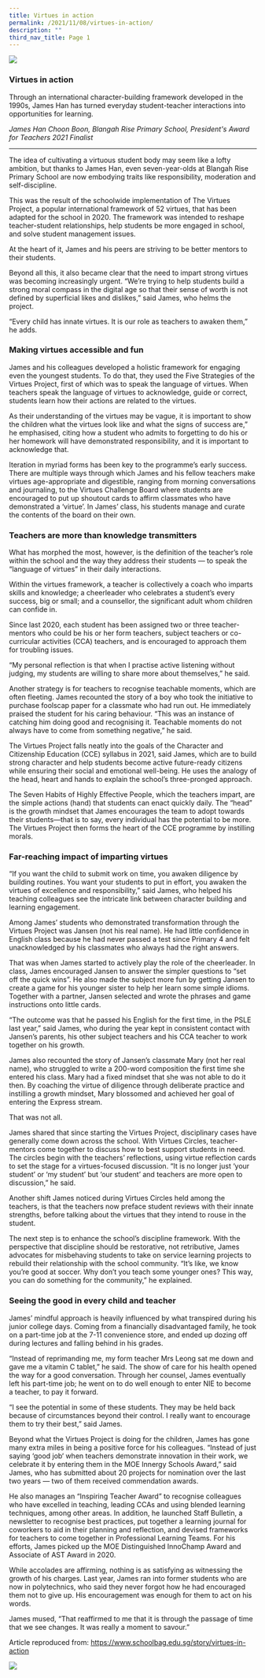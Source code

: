 ```yaml
---
title: Virtues in action
permalink: /2021/11/08/virtues-in-action/
description: ""
third_nav_title: Page 1
---
```


![](/images/361A3792-2048x1365.jpeg)

<h3><strong>Virtues in action</strong></h3>
<p>Through an international character-building framework developed in the 1990s, James Han has turned everyday student-teacher interactions into opportunities for learning.</p>
<p><em>James Han Choon Boon,&nbsp;Blangah Rise Primary School,&nbsp;President's Award for Teachers 2021 Finalist</em></p>
<hr />
<p>The idea of cultivating a virtuous student body may seem like a lofty ambition, but thanks to James Han, even seven-year-olds at Blangah Rise Primary School are now embodying traits like responsibility, moderation and self-discipline.</p>
<p>This was the result of the schoolwide implementation of The Virtues Project, a popular international framework of 52 virtues, that has been adapted for the school in 2020. The framework was intended to reshape teacher-student relationships, help students be more engaged in school, and solve student management issues.</p>
<p>At the heart of it, James and his peers are striving to be better mentors to their students.</p>
<p>Beyond all this, it also became clear that the need to impart strong virtues was becoming increasingly urgent. &ldquo;We&rsquo;re trying to help students build a strong moral compass in the digital age so that their sense of worth is not defined by superficial likes and dislikes,&rdquo; said James, who helms the project.</p>
<p>&ldquo;Every child has innate virtues. It is our role as teachers to awaken them,&rdquo; he adds.</p>
<h3><strong>Making virtues accessible and fun</strong></h3>
<p>James and his colleagues developed a holistic framework for engaging even the youngest students. To do that, they used the Five Strategies of the Virtues Project, first of which was to speak the language of virtues. When teachers speak the language of virtues to acknowledge, guide or correct, students learn how their actions are related to the virtues.</p>
<p>As their understanding of the virtues may be vague, it is important to show the children what the virtues look like and what the signs of success are,&rdquo; he emphasised, citing how a student who admits to forgetting to do his or her homework will have demonstrated responsibility, and it is important to acknowledge that.</p>
<p>Iteration in myriad forms has been key to the programme&rsquo;s early success. There are multiple ways through which James and his fellow teachers make virtues age-appropriate and digestible, ranging from morning conversations and journaling, to the Virtues Challenge Board where students are encouraged to put up shoutout cards to affirm classmates who have demonstrated a &lsquo;virtue&rsquo;. In James&rsquo; class, his students manage and curate the contents of the board on their own.</p>
<h3><strong>Teachers are more than knowledge transmitters</strong></h3>
<p>What has morphed the most, however, is the definition of the teacher&rsquo;s role within the school and the way they address their students &mdash; to speak the &ldquo;language of virtues&rdquo; in their daily interactions.</p>
<p>Within the virtues framework, a teacher is collectively a coach who imparts skills and knowledge; a cheerleader who celebrates a student&rsquo;s every success, big or small; and a counsellor, the significant adult whom children can confide in.</p>
<p>Since last 2020, each student has been assigned two or three teacher-mentors who could be his or her form teachers, subject teachers or co-curricular activities (CCA) teachers, and is encouraged to approach them for troubling issues.</p>
<p>&ldquo;My personal reflection is that when I practise active listening without judging, my students are willing to share more about themselves,&rdquo; he said.</p>
<p>Another strategy is for teachers to recognise teachable moments, which are often fleeting. James recounted the story of a boy who took the initiative to purchase foolscap paper for a classmate who had run out. He immediately praised the student for his caring behaviour. &ldquo;This was an instance of catching him doing good and recognising it. Teachable moments do not always have to come from something negative,&rdquo; he said.</p>
<p>The Virtues Project falls neatly into the goals of the Character and Citizenship Education (CCE) syllabus in 2021, said James, which are to build strong character and help students become active future-ready citizens while ensuring their social and emotional well-being. He uses the analogy of the head, heart and hands to explain the school&rsquo;s three-pronged approach.</p>
<p>The Seven Habits of Highly Effective People, which the teachers impart, are the simple actions (hand) that students can enact quickly daily. The &ldquo;head&rdquo; is the growth mindset that James encourages the team to adopt towards their students&mdash;that is to say, every individual has the potential to be more. The Virtues Project then forms the heart of the CCE programme by instilling morals.</p>
<h3><strong>Far-reaching impact of imparting virtues</strong></h3>
<p>&ldquo;If you want the child to submit work on time, you awaken diligence by building routines. You want your students to put in effort, you awaken the virtues of excellence and responsibility,&rdquo; said James, who helped his teaching colleagues see the intricate link between character building and learning engagement.</p>
<p>Among James&rsquo; students who demonstrated transformation through the Virtues Project was Jansen (not his real name). He had little confidence in English class because he had never passed a test since Primary 4 and felt unacknowledged by his classmates who always had the right answers.</p>
<p>That was when James started to actively play the role of the cheerleader. In class, James encouraged Jansen to answer the simpler questions to &ldquo;set off the quick wins&rdquo;. He also made the subject more fun by getting Jansen to create a game for his younger sister to help her learn some simple idioms. Together with a partner, Jansen selected and wrote the phrases and game instructions onto little cards.</p>
<p>&ldquo;The outcome was that he passed his English for the first time, in the PSLE last year,&rdquo; said James, who during the year kept in consistent contact with Jansen&rsquo;s parents, his other subject teachers and his CCA teacher to work together on his growth.</p>
<p>James also recounted the story of Jansen&rsquo;s classmate Mary (not her real name), who struggled to write a 200-word composition the first time she entered his class. Mary had a fixed mindset that she was not able to do it then. By coaching the virtue of diligence through deliberate practice and instilling a growth mindset, Mary blossomed and achieved her goal of entering the Express stream.</p>
<p>That was not all.</p>
<p>James shared that since starting the Virtues Project, disciplinary cases have generally come down across the school. With Virtues Circles, teacher-mentors come together to discuss how to best support students in need. The circles begin with the teachers&rsquo; reflections, using virtue reflection cards to set the stage for a virtues-focused discussion. &ldquo;It is no longer just &lsquo;your student&rsquo; or &lsquo;my student&rsquo; but &lsquo;our student&rsquo; and teachers are more open to discussion,&rdquo; he said.</p>
<p>Another shift James noticed during Virtues Circles held among the teachers, is that the teachers now preface student reviews with their innate strengths, before talking about the virtues that they intend to rouse in the student.</p>
<p>The next step is to enhance the school&rsquo;s discipline framework. With the perspective that discipline should be restorative, not retributive, James advocates for misbehaving students to take on service learning projects to rebuild their relationship with the school community. &ldquo;It&rsquo;s like, we know you&rsquo;re good at soccer. Why don&rsquo;t you teach some younger ones? This way, you can do something for the community,&rdquo; he explained.</p>
<h3><strong>Seeing the good in every child and teacher</strong></h3>
<p>James&rsquo; mindful approach is heavily influenced by what transpired during his junior college days. Coming from a financially disadvantaged family, he took on a part-time job at the 7-11 convenience store, and ended up dozing off during lectures and falling behind in his grades.</p>
<p>&ldquo;Instead of reprimanding me, my form teacher Mrs Leong sat me down and gave me a vitamin C tablet,&rdquo; he said. The show of care for his health opened the way for a good conversation. Through her counsel, James eventually left his part-time job; he went on to do well enough to enter NIE to become a teacher, to pay it forward.</p>
<p>&ldquo;I see the potential in some of these students. They may be held back because of circumstances beyond their control. I really want to encourage them to try their best,&rdquo; said James.</p>
<p>Beyond what the Virtues Project is doing for the children, James has gone many extra miles in being a positive force for his colleagues. &ldquo;Instead of just saying &lsquo;good job&lsquo; when teachers demonstrate innovation in their work, we celebrate it by entering them in the MOE Innergy Schools Award,&rdquo; said James, who has submitted about 20 projects for nomination over the last two years &mdash; two of them received commendation awards.</p>
<p>He also manages an &ldquo;Inspiring Teacher Award&rdquo; to recognise colleagues who have excelled in teaching, leading CCAs and using blended learning techniques, among other areas. In addition, he launched Staff Bulletin, a newsletter to recognise best practices, put together a learning journal for coworkers to aid in their planning and reflection, and devised frameworks for teachers to come together in Professional Learning Teams. For his efforts, James picked up the MOE Distinguished InnoChamp Award and Associate of AST Award in 2020.</p>
<p>While accolades are affirming, nothing is as satisfying as witnessing the growth of his charges. Last year, James ran into former students who are now in polytechnics, who said they never forgot how he had encouraged them not to give up. His encouragement was enough for them to act on his words.</p>
<p>James mused, &ldquo;That reaffirmed to me that it is through the passage of time that we see changes. It was really a moment to savour.&rdquo;</p>
<p>Article reproduced from:&nbsp;<a href="https://www.schoolbag.edu.sg/story/virtues-in-action">https://www.schoolbag.edu.sg/story/virtues-in-action</a></p>

![](/images/scaled.jpg)
